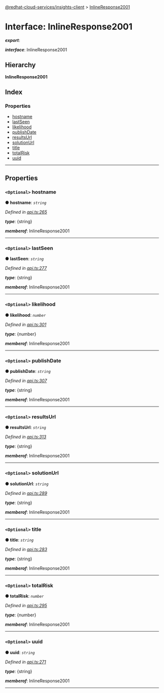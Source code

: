 [@redhat-cloud-services/insights-client](../README.md) > [InlineResponse2001](../interfaces/inlineresponse2001.md)

# Interface: InlineResponse2001

*__export__*: 

*__interface__*: InlineResponse2001

## Hierarchy

**InlineResponse2001**

## Index

### Properties

* [hostname](inlineresponse2001.md#hostname)
* [lastSeen](inlineresponse2001.md#lastseen)
* [likelihood](inlineresponse2001.md#likelihood)
* [publishDate](inlineresponse2001.md#publishdate)
* [resultsUrl](inlineresponse2001.md#resultsurl)
* [solutionUrl](inlineresponse2001.md#solutionurl)
* [title](inlineresponse2001.md#title)
* [totalRisk](inlineresponse2001.md#totalrisk)
* [uuid](inlineresponse2001.md#uuid)

---

## Properties

<a id="hostname"></a>

### `<Optional>` hostname

**● hostname**: *`string`*

*Defined in [api.ts:265](https://github.com/karelhala/javascript-clients/blob/master/packages/insights/api.ts#L265)*

*__type__*: {string}

*__memberof__*: InlineResponse2001

___
<a id="lastseen"></a>

### `<Optional>` lastSeen

**● lastSeen**: *`string`*

*Defined in [api.ts:277](https://github.com/karelhala/javascript-clients/blob/master/packages/insights/api.ts#L277)*

*__type__*: {string}

*__memberof__*: InlineResponse2001

___
<a id="likelihood"></a>

### `<Optional>` likelihood

**● likelihood**: *`number`*

*Defined in [api.ts:301](https://github.com/karelhala/javascript-clients/blob/master/packages/insights/api.ts#L301)*

*__type__*: {number}

*__memberof__*: InlineResponse2001

___
<a id="publishdate"></a>

### `<Optional>` publishDate

**● publishDate**: *`string`*

*Defined in [api.ts:307](https://github.com/karelhala/javascript-clients/blob/master/packages/insights/api.ts#L307)*

*__type__*: {string}

*__memberof__*: InlineResponse2001

___
<a id="resultsurl"></a>

### `<Optional>` resultsUrl

**● resultsUrl**: *`string`*

*Defined in [api.ts:313](https://github.com/karelhala/javascript-clients/blob/master/packages/insights/api.ts#L313)*

*__type__*: {string}

*__memberof__*: InlineResponse2001

___
<a id="solutionurl"></a>

### `<Optional>` solutionUrl

**● solutionUrl**: *`string`*

*Defined in [api.ts:289](https://github.com/karelhala/javascript-clients/blob/master/packages/insights/api.ts#L289)*

*__type__*: {string}

*__memberof__*: InlineResponse2001

___
<a id="title"></a>

### `<Optional>` title

**● title**: *`string`*

*Defined in [api.ts:283](https://github.com/karelhala/javascript-clients/blob/master/packages/insights/api.ts#L283)*

*__type__*: {string}

*__memberof__*: InlineResponse2001

___
<a id="totalrisk"></a>

### `<Optional>` totalRisk

**● totalRisk**: *`number`*

*Defined in [api.ts:295](https://github.com/karelhala/javascript-clients/blob/master/packages/insights/api.ts#L295)*

*__type__*: {number}

*__memberof__*: InlineResponse2001

___
<a id="uuid"></a>

### `<Optional>` uuid

**● uuid**: *`string`*

*Defined in [api.ts:271](https://github.com/karelhala/javascript-clients/blob/master/packages/insights/api.ts#L271)*

*__type__*: {string}

*__memberof__*: InlineResponse2001

___

